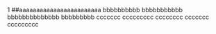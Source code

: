 1
##aaaaaaaaaaaaaaaaaaaaaaaa
bbbbbbbbbb bbbbbbbbbbb bbbbbbbbbbbbbb bbbbbbbbb
ccccccc ccccccccc cccccccc ccccccc ccccccccc  